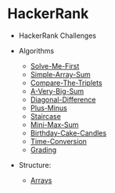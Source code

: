 # HackerRank

- HackerRank Challenges 

- Algorithms
    - [Solve-Me-First](https://github.com/TheJessicaBohn/HackerRank/tree/main/1_Solve-Me-First)
    - [Simple-Array-Sum](https://github.com/TheJessicaBohn/HackerRank/tree/main/2_Simple-Array-Sum)
    - [Compare-The-Triplets](https://github.com/TheJessicaBohn/HackerRank/tree/main/3_Compare-The-Triplets)
    - [A-Very-Big-Sum](https://github.com/TheJessicaBohn/HackerRank/tree/main/4_A-Very-Big-Sum)
    - [Diagonal-Difference](https://github.com/TheJessicaBohn/HackerRank/tree/main/5_Diagonal-Difference)
    - [Plus-Minus](https://github.com/TheJessicaBohn/HackerRank/tree/main/6_Plus-Minus)
    - [Staircase](https://github.com/TheJessicaBohn/HackerRank/tree/main/7_Staircase)
    - [Mini-Max-Sum](https://github.com/TheJessicaBohn/HackerRank/tree/main/8_Mini-Max-Sum)
    - [Birthday-Cake-Candles](https://github.com/TheJessicaBohn/HackerRank/tree/main/9_Birthday-Cake-Candles)
    - [Time-Conversion](https://github.com/TheJessicaBohn/HackerRank/tree/main/10_Time-Conversion)
    - [Grading](https://github.com/TheJessicaBohn/HackerRank/tree/main/11_Grading)
- Structure:
    - [Arrays](https://github.com/TheJessicaBohn/HackerRank/tree/main/Challenge_1) 
